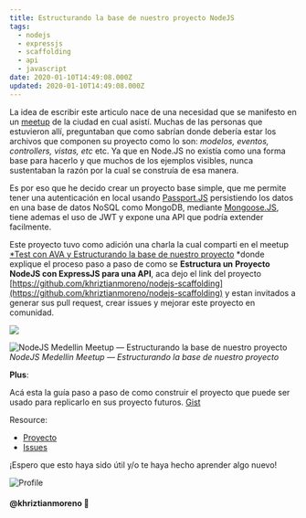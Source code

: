 ```yaml
---
title: Estructurando la base de nuestro proyecto NodeJS
tags:
  - nodejs
  - expressjs
  - scaffolding
  - api
  - javascript
date: 2020-01-10T14:49:08.000Z
updated: 2020-01-10T14:49:08.000Z
---
```


La idea de escribir este articulo nace de una necesidad que se manifesto en un [meetup](https://www.meetup.com/NodeJS-Medellin) de la ciudad en cual asistí. Muchas de las personas que estuvieron allí, preguntaban que como sabrían donde debería estar los archivos que componen su proyecto como lo son: *modelos, eventos, controllers, vistas, etc* etc. Ya que en Node.JS no existía como una forma base para hacerlo y que muchos de los ejemplos visibles, nunca sustentaban la razón por la cual se construía de esa manera.

<!--more-->

Es por eso que he decido crear un proyecto base simple, que me permite tener una autenticación en local usando [Passport.JS](http://passportjs.org/) persistiendo los datos en una base de datos NoSQL como MongoDB, mediante [Mongoose.JS](http://mongoosejs.com/), tiene ademas el uso de JWT y expone una API que podría extender facilmente.

Este proyecto tuvo como adición una charla la cual comparti en el meetup [\*Test con AVA y Estructurando la base de nuestro proyecto](https://www.meetup.com/NodeJS-Medellin/events/243518840) \*donde explique el proceso paso a paso de como se **Estructura un** **Proyecto NodeJS con ExpressJS para una API**, aca dejo el link del proyecto [https://github.com/khriztianmoreno/nodejs-scaffolding](https://github.com/khriztianmoreno/nodejs-scaffolding) y estan invitados a generar sus pull request, crear issues y mejorar este proyecto en comunidad.

![](https://cdn-images-1.medium.com/max/2560/1*Nk12eQZLmnRPCXMrriVSug.jpeg)

![NodeJS Medellin Meetup — Estructurando la base de nuestro proyecto](https://cdn-images-1.medium.com/max/2000/1*1sDmQ3pJ2XydMdXa8KTIcQ.jpeg)*NodeJS Medellin Meetup — Estructurando la base de nuestro proyecto*

**Plus**:

Acá esta la guía paso a paso de como construir el proyecto que puede ser usado para replicarlo en sus proyecto futuros. [Gist](https://gist.github.com/khriztianmoreno/51891107b240fbd61c3c3fd725a6bf4a)

Resource:

* [Proyecto](https://github.com/khriztianmoreno/nodejs-scaffolding)
* [Issues](https://github.com/khriztianmoreno/nodejs-scaffolding/issues)

¡Espero que esto haya sido útil y/o te haya hecho aprender algo nuevo!

![Profile](https://res.cloudinary.com/khriztianmoreno/image/upload/c_scale,w_148/v1591324337/KM-brand/stickers/sticker-3_2x.png)

#### @khriztianmoreno 🚀
